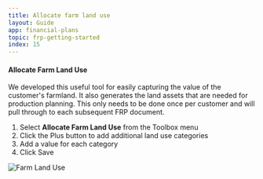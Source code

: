 ```yaml
---
title: Allocate farm land use
layout: Guide
app: financial-plans
topic: frp-getting-started
index: 15
---
```


#### Allocate Farm Land Use

We developed this useful tool for easily capturing the value of the customer's farmland. It also generates the land assets that are needed for production planning.
This only needs to be done once per customer and will pull through to each subsequent FRP document.

1. Select **Allocate Farm Land Use** from the Toolbox menu
2. Click the Plus button to add additional land use categories
3. Add a value for each category
4. Click Save

![Farm Land Use](/images/guides/financial-plans/define_land_use.jpg)